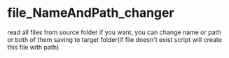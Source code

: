 # file_NameAndPath_changer
read all files from source folder
if you want, you can change name or path or both of them
saving to target folder(if file doesn't exist script will create this file with path)
